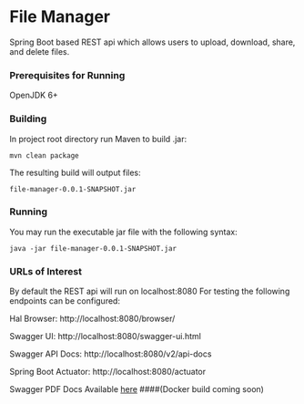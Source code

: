 # File Manager

Spring Boot based REST api which allows users to upload, download, share, and delete files.

### Prerequisites for Running

OpenJDK 6+

### Building

In project root directory run Maven to build .jar:

```
mvn clean package
```

The resulting build will output files:

```
file-manager-0.0.1-SNAPSHOT.jar
```

### Running
You may run the executable jar file with the following syntax:
```
java -jar file-manager-0.0.1-SNAPSHOT.jar
```

### URLs of Interest
By default the REST api will run on localhost:8080
For testing the following endpoints can be configured:

Hal Browser: http://localhost:8080/browser/

Swagger UI: http://localhost:8080/swagger-ui.html

Swagger API Docs: http://localhost:8080/v2/api-docs

Spring Boot Actuator: http://localhost:8080/actuator

Swagger PDF Docs Available [here](https://github.com/mlwarren/file-manager/blob/master/src/main/resources/FileManagerSwaggerDocs.pdf)
####(Docker build coming soon)

